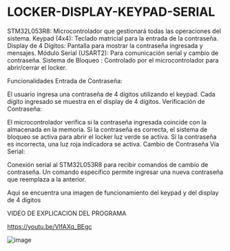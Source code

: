 # LOCKER-DISPLAY-KEYPAD-SERIAL

STM32L053R8: Microcontrolador que gestionará todas las operaciones del sistema.
Keypad (4x4): Teclado matricial para la entrada de la contraseña.
Display de 4 Dígitos: Pantalla para mostrar la contraseña ingresada y mensajes.
Módulo Serial (USART2): Para comunicación serial y cambio de contraseña.
Sistema de Bloqueo : Controlado por el microcontrolador para abrir/cerrar el locker.

Funcionalidades
Entrada de Contraseña:

El usuario ingresa una contraseña de 4 dígitos utilizando el keypad.
Cada dígito ingresado se muestra en el display de 4 dígitos.
Verificación de Contraseña:

El microcontrolador verifica si la contraseña ingresada coincide con la almacenada en la memoria.
Si la contraseña es correcta, el sistema de bloqueo se activa para abrir el locker luz verde se activa.
Si la contraseña es incorrecta, una luz roja indicadora se activa.
Cambio de Contraseña Vía Serial:

Conexión serial  al STM32L053R8 para recibir comandos de cambio de contraseña.
Un comando específico permite ingresar una nueva contraseña que reemplaza a la anterior.

Aqui se encuentra una imagen de funcionamiento del keypad y del display de 4 digitos

VIDEO DE EXPLICACION DEL PROGRAMA

https://youtu.be/VlfAXq_BEgc



![image](https://github.com/GIRONBR/LOCKER-DISPLAY-KEYPAD-SERIAL/assets/144930597/57a396b9-842d-462e-9391-4f057fab79ad)
